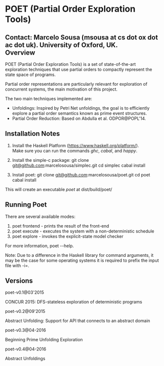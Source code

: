POET (Partial Order Exploration Tools)
======

Contact: Marcelo Sousa (msousa at cs dot ox dot ac dot uk). University of Oxford, UK.  
Overview
-------------------------------------------------

POET (Partial Order Exploration Tools) is a 
set of state-of-the-art exploration techniques
that use partial orders to compactly
represent the state space of programs.

Partial order representations are particularly
relevant for exploration of concurrent systems, 
the main motivation of this project.

The two main techniques implemented are:
 - Unfoldings:
   Inspired by Petri Net unfoldings, the goal
   is to efficiently explore a partial order 
   semantics known as prime event structures.
 - Partial Order Reduction:
   Based on Abdulla et al. ODPOR@POPL'14.

Installation Notes
-------------------

1. Install the Haskell Platform (https://www.haskell.org/platform/).  
  Make sure you can run the commands *ghc*, *cabal*, and *happy*.
   
2. Install the simple-c package:
   git clone git@github.com:marcelosousa/simplec.git
   cd simplec
   cabal install
3. Install poet:
   git clone git@github.com:marcelosousa/poet.git
   cd poet
   cabal install
  
This will create an executable *poet* at dist/build/poet/

Running Poet
-------------
  
  There are several available modes:
   1. poet frontend - prints the result of the front-end
   2. poet execute  - executes the system with a non-deterministic schedule
   3. poet explore  - invokes the explicit-state model checker
   
  For more information, poet --help.
  
Note:
 Due to a difference in the Haskell library for command arguments, 
 it may be the case for some operating systems it is required to prefix
 the input file with -i=.
 
Versions
---------

poet-v0.1@03'2015

 CONCUR 2015: DFS-stateless exploration of deterministic programs

poet-v0.2@09'2015
 
 Abstract Unfolding: Support for API that connects to an abstract domain
 
poet-v0.3@04-2016

 Beginning Prime Unfolding Exploration

poet-v0.4@04-2016

 Abstract Unfoldings 
